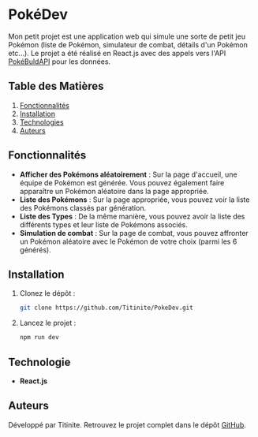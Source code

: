 # PokéDev

Mon petit projet est une application web qui simule une sorte de petit jeu Pokémon (liste de Pokémon, simulateur de combat, détails d'un Pokémon etc...). Le projet a été réalisé en React.js avec des appels vers l'API [PokéBuldAPI](https://pokebuildapi.fr/) pour les données. 


## Table des Matières
1. [Fonctionnalités](#fonctionnalités)
2. [Installation](#installation)
3. [Technologies](#technologies)
4. [Auteurs](#auteurs)


## Fonctionnalités

- **Afficher des Pokémons aléatoirement** : Sur la page d'accueil, une équipe de Pokémon est générée. Vous pouvez également faire apparaître un Pokémon aléatoire dans la page appropriée.
- **Liste des Pokémons** : Sur la page appropriée, vous pouvez voir la liste des Pokémons classés par génération.
- **Liste des Types** : De la même manière, vous pouvez avoir la liste des différents types et leur liste de Pokémons associés.
- **Simulation de combat** : Sur la page de combat, vous pouvez affronter un Pokémon aléatoire avec le Pokémon de votre choix (parmi les 6 générés).


## Installation

1. Clonez le dépôt :
   ```bash
   git clone https://github.com/Titinite/PokeDev.git
   ```
2. Lancez le projet :
   ```bash
   npm run dev
   ```


## Technologie

- **React.js**


## Auteurs
Développé par Titinite. Retrouvez le projet complet dans le dépôt [GitHub](https://github.com/Titinite/PokeDev).
